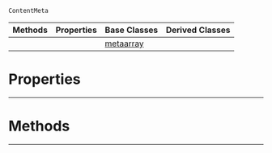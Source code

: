  `ContentMeta`

|Methods|Properties|Base Classes|Derived Classes|
|---|---|---|---|
| | |[metaarray](https://plasmaengine.github.io/PlasmaDocs/Plasma1/C++/code_reference/class_reference/metaarray.md)| |


 #  Properties


---  
 #  Methods


---  
 

 